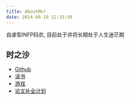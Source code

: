 ```yaml
---
title: AboutMe?
date: 2014-08-10 12:33:39
---
```


自虐型INFP码农, 目前处于并将长期处于人生迷茫期


## 时之沙

+ [Github](https://github.com/)
+ [读书](http://book.douban.com/people/38686769/)
+ [游戏](http://www.douban.com/people/38686769/games?action=collect)
+ [论文补全计划](http://pan.baidu.com/s/1hq8ozB2)

